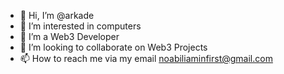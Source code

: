 - 👋 Hi, I’m @arkade
- 👀 I’m interested in computers
- 🌱 I’m a Web3 Developer
- 💞️ I’m looking to collaborate on Web3 Projects
- 📫 How to reach me via my email noabiliaminfirst@gmail.com

<!---
yomidep/yomidep is a ✨ special ✨ repository because its `README.md` (this file) appears on your GitHub profile.
You can click the Preview link to take a look at your changes.
--->
